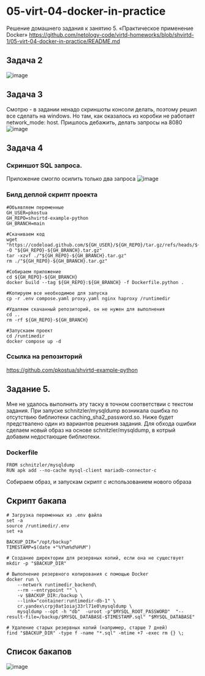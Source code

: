 # 05-virt-04-docker-in-practice
Решение домашнего задания к занятию 5. «Практическое применение Docker»
https://github.com/netology-code/virtd-homeworks/blob/shvirtd-1/05-virt-04-docker-in-practice/README.md
## Задача 2
![image](https://github.com/user-attachments/assets/2cf7a25f-df2a-48a7-a701-a6e04d9350f3)
## Задача 3
Смотрю - в задании ненадо скриншоты консоли делать, поэтому решил все сделать на windows. Но там, как оказалось из коробки не работает network_mode: host. Пришлось дебажить, делать запросы на 8080
![image](https://github.com/user-attachments/assets/29256f5f-dc10-435a-9df5-3f16b73eceda)
## Задача 4
### Скриншот  SQL запроса. 
Приложение смогло осилить только два запроса 
![image](https://github.com/user-attachments/assets/f90272c0-e78a-4a17-8fba-20c969779e5c)
### Билд деплой скрипт проекта
```
#Объявляем переменные
GH_USER=pkostua
GH_REPO=shvirtd-example-python
GH_BRANCH=main

#Скачиваем код
wget "https://codeload.github.com/${GH_USER}/${GH_REPO}/tar.gz/refs/heads/${GH_BRANCH}" -O "${GH_REPO}-${GH_BRANCH}.tar.gz"
tar -xzvf ./"${GH_REPO}-${GH_BRANCH}.tar.gz"
rm ./"${GH_REPO}-${GH_BRANCH}.tar.gz"

#Собираем приложение
cd ${GH_REPO}-${GH_BRANCH}
docker build --tag ${GH_REPO}:${GH_BRANCH} -f Dockerfile.python .

#Копируем все необходимое для запуска
cp -r .env compose.yaml proxy.yaml nginx haproxy /runtimedir

#Удаляем скачанный репозиторий, он не нужен для выполнения
cd ..
rm -rf ${GH_REPO}-${GH_BRANCH}

#Запускаем проект
cd /runtimedir
docker compose up -d
```
### Ссылка на репозиторий
https://github.com/pkostua/shvirtd-example-python

## Задание 5.
Мне не удалось выполнить эту таску в точном соответствии с текстом задания. При запуске schnitzler/mysqldump возникала ошибка по отсутствию библиотеки caching_sha2_password.so.  Ниже будет предствалено один из вариантов решения задания.
Для обхода ошибки сделаем новый образ на основе schnitzler/mysqldump, в котрый добавим недостающие библиотеки.
### Dockerfile
```
FROM schnitzler/mysqldump
RUN apk add --no-cache mysql-client mariadb-connector-c
```
Собираем образ, и запускам скрипт с использованием нового образа
## Скрипт бакапа
```
# Загрузка переменных из .env файла
set -a
source /runtimedir/.env
set +a

BACKUP_DIR="/opt/backup"
TIMESTAMP=$(date +"%Y%m%d%H%M")

# Создание директории для резервных копий, если она не существует
mkdir -p "$BACKUP_DIR"

# Выполнение резервного копирования с помощью Docker
docker run \
    --network runtimedir_backend\
    --rm --entrypoint "" \
    -v $BACKUP_DIR:/backup \
    --link="container:runtimedir-db-1" \
    cr.yandex\crpj0at1oiaj33rl71e0\mysqldump \
    mysqldump --opt -h "db"  -uroot -p"$MYSQL_ROOT_PASSWORD"  "--result-file=/backup/$MYSQL_DATABASE-$TIMESTAMP.sql" "$MYSQL_DATABASE"

# Удаление старых резервных копий (например, старше 7 дней)
find "$BACKUP_DIR" -type f -name "*.sql" -mtime +7 -exec rm {} \;
```
## Список бакапов
![image](https://github.com/user-attachments/assets/b20b2c43-c307-4d11-bbfb-90c1df102750)
